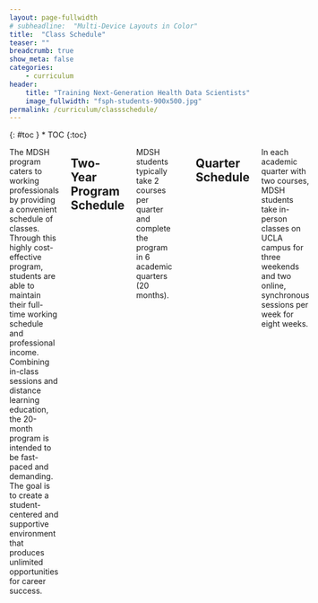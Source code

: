 ```yaml
---
layout: page-fullwidth
# subheadline:  "Multi-Device Layouts in Color"
title:  "Class Schedule"
teaser: ""
breadcrumb: true
show_meta: false
categories:
    - curriculum
header:
    title: "Training Next-Generation Health Data Scientists"
    image_fullwidth: "fsph-students-900x500.jpg"
permalink: /curriculum/classschedule/
---
```


<div class="row">
<div class="medium-4 medium-push-8 columns" markdown="1">
<div class="panel radius" markdown="1">
{: #toc }
*  TOC
{:toc}
</div>
</div><!-- /.medium-4.columns -->

<div class="medium-8 medium-pull-4 columns" markdown="1">

The MDSH program caters to working professionals by providing a convenient schedule of classes. Through this highly cost-effective program, students are able to maintain their full-time working schedule and professional income. Combining in-class sessions and distance learning education, the 20-month program is intended to be fast-paced and demanding. The goal is to create a student-centered and supportive environment that produces unlimited opportunities for career success.

## Two-Year Program Schedule

MDSH students typically take 2 courses per quarter and complete the program in 6 academic quarters (20 months).

| Year | Fall Quarter               | Winter Quarter                    | Spring Quarter                    |
|------|----------------------------|-----------------------------------|-----------------------------------|
| 1    | BIOSTAT 203A Data Management and Statistical Computing  | BIOSTAT 203B Data Science in R    | BIOSTAT 203C Data Science in Python |
|      | BIOSTAT 100A Biostatistics | BIOSTAT 212A Statistical Learning | BIOSTAT 212B Statistical Learning |
| 2    | PUBHLT C201 Public Health  | Elective 2                        | Elective 4                        |
|      | Elective 1                 | Elective 3                        | BIOSTAT 401 Capstone              |

## Quarter Schedule 

In each academic quarter with two courses, MDSH students take in-person classes on UCLA campus for three weekends and two online, synchronous sessions per week for eight weeks.

| Week | Tuesday (online)   | Thursday (online)  |            Saturday | (in-person)          |              Sunday | (in-person)          |
|------|--------------------|--------------------|--------------------:|----------------------|--------------------:|----------------------|
|      | Evening (5p-7p PT) | Evening (5p-7p PT) | Morning (8a-12p PT) | Afternoon (1p-5p PT) | Morning (8a-12p PT) | Afternoon (1p-5p PT) |
| 1    |                    |                    |                     |                      |                     |                      |
| 2    |                    |                    | Course 1            | Course 2             | Course 1            | Course 2             |
| 3    | Course 1           | Course 2           |                     |                      |                     |                      |
| 4    | Course 1           | Course 2           |                     |                      |                     |                      |
| 5    | Course 1           | Course 2           |                     |                      |                     |                      |
| 6    | Course 1           | Course 2           | Course 1            | Course 2             | Course 1            | Course 2             |
| 7    | Course 1           | Course 2           |                     |                      |                     |                      |
| 8    | Course 1           | Course 2           |                     |                      |                     |                      |
| 9    | Course 1           | Course 2           |                     |                      |                     |                      |
| 10   | Course 1           | Course 2           | Course 1            | Course 2             | Course 1            | Course 2             |

</div><!-- /.medium-8.columns -->
</div><!-- /.row -->


